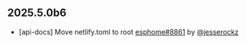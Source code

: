 ## 2025.5.0b6

- [api-docs] Move netlify.toml to root [esphome#8861](https://github.com/esphome/esphome/pull/8861) by [@jesserockz](https://github.com/jesserockz)

